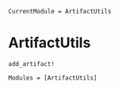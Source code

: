 ```@meta
CurrentModule = ArtifactUtils
```

# ArtifactUtils

```@index
add_artifact!
```

```@autodocs
Modules = [ArtifactUtils]
```

